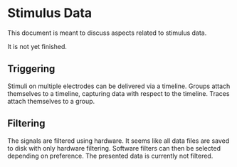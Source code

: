 # Stimulus Data #

This document is meant to discuss aspects related to stimulus data.

It is not yet finished.

## Triggering ##

Stimuli on multiple electrodes can be delivered via a timeline. Groups attach themselves to a timeline, capturing data with respect to the timeline. Traces attach themselves to a group.

## Filtering ##

The signals are filtered using hardware. It seems like all data files are saved to disk with only hardware filtering. Software filters can then be selected depending on preference. The presented data is currently not filtered.